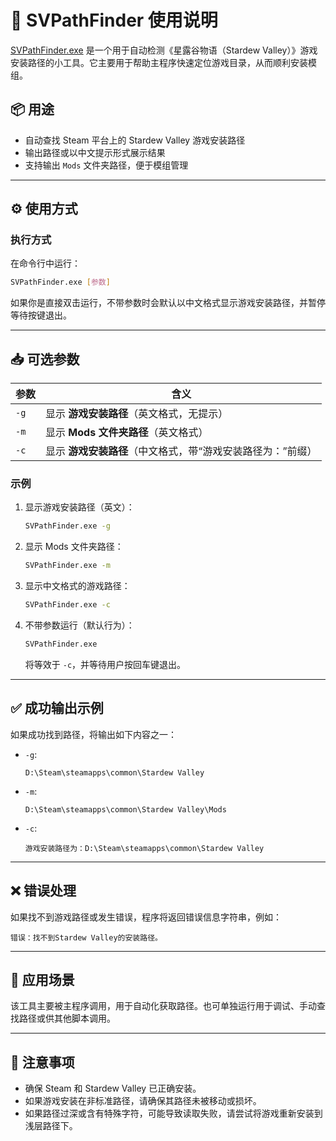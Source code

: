 # 🧭 SVPathFinder 使用说明

[SVPathFinder.exe](.\SVPathFinder.exe) 是一个用于自动检测《星露谷物语（Stardew Valley）》游戏安装路径的小工具。它主要用于帮助主程序快速定位游戏目录，从而顺利安装模组。

## 📦 用途

- 自动查找 Steam 平台上的 Stardew Valley 游戏安装路径
- 输出路径或以中文提示形式展示结果
- 支持输出 `Mods` 文件夹路径，便于模组管理

---

## ⚙️ 使用方式

### 执行方式

在命令行中运行：

```bash
SVPathFinder.exe [参数]
```

如果你是直接双击运行，不带参数时会默认以中文格式显示游戏安装路径，并暂停等待按键退出。

---

## 📥 可选参数

| 参数 | 含义                                                        |
| ---- | ----------------------------------------------------------- |
| `-g` | 显示 **游戏安装路径**（英文格式，无提示）                   |
| `-m` | 显示 **Mods 文件夹路径**（英文格式）                        |
| `-c` | 显示 **游戏安装路径**（中文格式，带“游戏安装路径为：”前缀） |

### 示例

1. 显示游戏安装路径（英文）：

   ```bash
   SVPathFinder.exe -g
   ```

2. 显示 Mods 文件夹路径：

   ```bash
   SVPathFinder.exe -m
   ```

3. 显示中文格式的游戏路径：

   ```bash
   SVPathFinder.exe -c
   ```

4. 不带参数运行（默认行为）：

   ```bash
   SVPathFinder.exe
   ```

   将等效于 `-c`，并等待用户按回车键退出。

---

## ✅ 成功输出示例

如果成功找到路径，将输出如下内容之一：

- `-g`:

  ```text
  D:\Steam\steamapps\common\Stardew Valley
  ```

- `-m`:

  ```text
  D:\Steam\steamapps\common\Stardew Valley\Mods
  ```

- `-c`:

  ```text
  游戏安装路径为：D:\Steam\steamapps\common\Stardew Valley
  ```

---

## ❌ 错误处理

如果找不到游戏路径或发生错误，程序将返回错误信息字符串，例如：

```Text
错误：找不到Stardew Valley的安装路径。
```

---

## 📁 应用场景

该工具主要被主程序调用，用于自动化获取路径。也可单独运行用于调试、手动查找路径或供其他脚本调用。

---

## 📝 注意事项

- 确保 Steam 和 Stardew Valley 已正确安装。
- 如果游戏安装在非标准路径，请确保其路径未被移动或损坏。
- 如果路径过深或含有特殊字符，可能导致读取失败，请尝试将游戏重新安装到浅层路径下。
